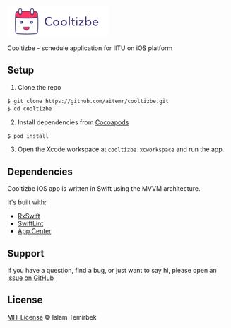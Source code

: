 <img src=".github/hero.png" alt="Cooltizbe logo" height="70">

Cooltizbe - schedule application for IITU on iOS platform

## Setup

1. Clone the repo

```bash
$ git clone https://github.com/aitemr/cooltizbe.git
$ cd cooltizbe
```

2. Install dependencies from [Cocoapods](https://cocoapods.org/)

```bash
$ pod install
```

3. Open the Xcode workspace at `cooltizbe.xcworkspace` and run the app.

## Dependencies

Cooltizbe iOS app is written in Swift using the MVVM architecture. 

It's built with: 
* [RxSwift](https://github.com/ReactiveX/RxSwift)
* [SwiftLint](https://github.com/realm/SwiftLint)
* [App Center](https://github.com/Microsoft/AppCenter-SDK-Apple)

## Support

If you have a question, find a bug, or just want to say hi, please open an [issue on GitHub](https://github.com/aitemr/cooltizbe/issues/new)

## License

[MIT License](./LICENSE) © Islam Temirbek
